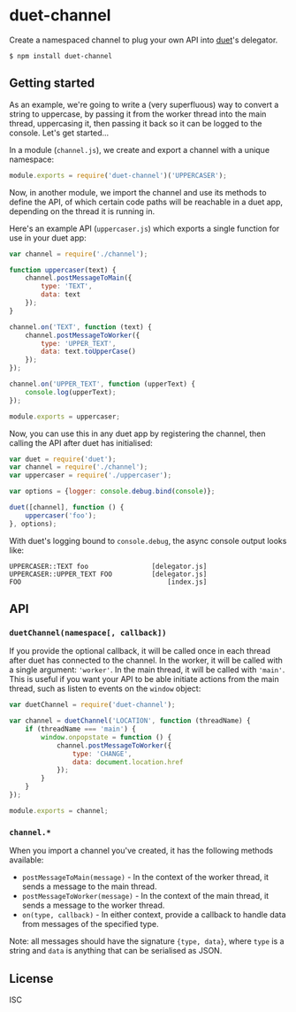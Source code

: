 # duet-channel

Create a namespaced channel to plug your own API into [duet](https://github.com/colingourlay/duet)'s delegator.

```
$ npm install duet-channel
```

## Getting started

As an example, we're going to write a (very superfluous) way to convert a string to uppercase, by passing it from the worker thread into the main thread, uppercasing it, then passing it back so it can be logged to the console. Let's get started...

In a module (`channel.js`), we create and export a channel with a unique namespace:

```javascript
module.exports = require('duet-channel')('UPPERCASER');
```

Now, in another module, we import the channel and use its methods to define the API, of which certain code paths will be reachable in a duet app, depending on the thread it is running in.

Here's an example API (`uppercaser.js`) which exports a single function for use in your duet app:

```javascript
var channel = require('./channel');

function uppercaser(text) {
    channel.postMessageToMain({
        type: 'TEXT',
        data: text
    });
}

channel.on('TEXT', function (text) {
    channel.postMessageToWorker({
        type: 'UPPER_TEXT',
        data: text.toUpperCase()
    });
});

channel.on('UPPER_TEXT', function (upperText) {
    console.log(upperText);
});

module.exports = uppercaser;
```

Now, you can use this in any duet app by registering the channel, then calling the API after duet has initialised:

```javascript
var duet = require('duet');
var channel = require('./channel');
var uppercaser = require('./uppercaser');

var options = {logger: console.debug.bind(console)};

duet([channel], function () {
    uppercaser('foo');
}, options);
```

With duet's logging bound to `console.debug`, the async console output looks like:

```
UPPERCASER::TEXT foo                [delegator.js]
UPPERCASER::UPPER_TEXT FOO          [delegator.js]
FOO                                     [index.js]
```

## API

### `duetChannel(namespace[, callback])`

If you provide the optional callback, it will be called once in each thread after duet has connected to the channel. In the worker, it will be called with a single argument: `'worker'`. In the main thread, it will be called with `'main'`. This is useful if you want your API to be able initiate actions from the main thread, such as listen to events on the `window` object:

```javascript
var duetChannel = require('duet-channel');

var channel = duetChannel('LOCATION', function (threadName) {
    if (threadName === 'main') {
        window.onpopstate = function () {
            channel.postMessageToWorker({
                type: 'CHANGE',
                data: document.location.href
            });
        }
    }
});

module.exports = channel;
```

### `channel.*`

When you import a channel you've created, it has the following methods available:

* `postMessageToMain(message)` - In the context of the worker thread, it sends a message to the main thread.
* `postMessageToWorker(message)` - In the context of the main thread, it sends a message to the worker thread.
* `on(type, callback)` - In either context, provide a callback to handle data from messages of the specified type.

Note: all messages should have the signature `{type, data}`, where `type` is a string and `data` is anything that can be serialised as JSON.

## License

ISC
